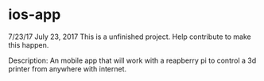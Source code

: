 # ios-app
7/23/17
July 23, 2017
This is a unfinished project. Help contribute to make this happen.

Description: An mobile app that will work with a reapberry pi to control a 3d printer from anywhere with internet.
